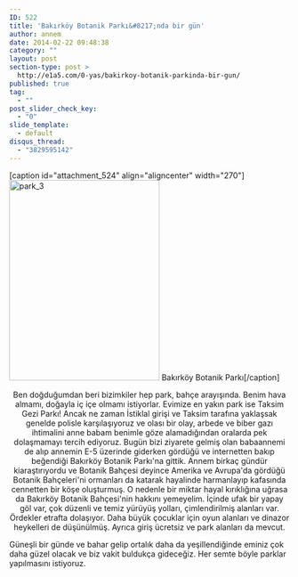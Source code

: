 ```yaml
---
ID: 522
title: 'Bakırköy Botanik Parkı&#8217;nda bir gün'
author: annem
date: 2014-02-22 09:48:38
category: ""
layout: post
section-type: post >
  http://e1a5.com/0-yas/bakirkoy-botanik-parkinda-bir-gun/
published: true
tag:
  - ""
post_slider_check_key:
  - "0"
slide_template:
  - default
disqus_thread:
  - "3829595142"
---
```

[caption id="attachment_524" align="aligncenter" width="270"]<a href="http://e1a5.com/wp-content/uploads/2014/02/park_3.jpg"><img class="wp-image-524 size-medium" src="http://e1a5.com/wp-content/uploads/2014/02/park_3-270x360.jpg" alt="park_3" width="270" height="360" /></a> Bakırköy Botanik Parkı[/caption]
<p style="text-align: center;">Ben doğduğumdan beri bizimkiler hep park, bahçe arayışında. Benim hava almamı, doğayla iç içe olmamı istiyorlar. Evimize en yakın park ise Taksim Gezi Parkı! Ancak ne zaman İstiklal girişi ve Taksim tarafına yaklaşsak genelde polisle karşılaşıyoruz ve olası bir olay, arbede ve biber gazı ihtimalini anne babam benimle göze alamadığından oralarda pek dolaşmamayı tercih ediyoruz. Bugün bizi ziyarete gelmiş olan babaannemi de alıp annemin E-5 üzerinde giderken gördüğü ve internetten bakıp beğendiği Bakırköy Botanik Parkı'na gittik. Annem birkaç gündür kiaraştırıyordu ve Botanik Bahçesi deyince Amerika ve Avrupa'da gördüğü Botanik Bahçeleri'ni ormanları da katarak hayalinde harmanlayıp kafasında cennetten bir köşe oluşturmuş. O nedenle bir miktar hayal kırıklığına uğrasa da Bakırköy Botanik Bahçesi'nin hakkını yemeyelim. İçinde ufak bir yapay göl var, çok düzenli ve temiz yürüyüş yolları, çimlendirilmiş alanları var. Ördekler etrafta dolaşıyor. Daha büyük çocuklar için oyun alanları ve dinazor heykelleri de düşünülmüş. Ayrıca giriş ücretsiz ve park alanları da mevcut.</p>
Güneşli bir günde ve bahar gelip ortalık daha da yeşillendiğinde eminiz çok daha güzel olacak ve biz vakit buldukça gideceğiz. Her semte böyle parklar yapılmasını istiyoruz.
